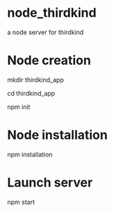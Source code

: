 # node_thirdkind
a node server for thirdkind

# Node creation
mkdir thirdkind_app

cd thirdkind_app

npm init

# Node installation
npm installation

# Launch server
npm start
